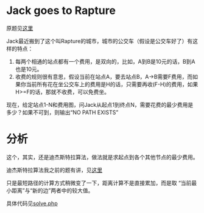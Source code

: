 # Jack goes to Rapture
原题见[这里](https://www.hackerrank.com/challenges/jack-goes-to-rapture/problem)

Jack最近搬到了这个叫Rapture的城市，城市的公交车（假设是公交车好了）有这样的特点：
1. 每两个相通的站点都有一个费用，是双向的，比如，A到B是10元的话，B到A也是10元。
2. 收费的规则很有意思，假设当前在站点A，要去站点B，A->B需要F费用，而如果你当前所有花在坐公交车上的费用是H的话，只需要再收(F-H)的费用，如果H>=F的话，那就不收费，可以免费坐。

现在，给定站点1-N和费用图，问Jack从起点1到终点N，需要花费的最少费用是多少？如果不可到，则输出“NO PATH EXISTS”

# 分析

这个，其实，还是迪杰斯特拉算法，做法就是求起点到各个其他节点的最少费用。

迪杰斯特拉算法我之前的题有讲，见[这里](../Dijkstra-Reach2)

只是最短路径的计算方式稍微变了一下，距离计算不是直接累加，而是取 “当前最小距离”与“新的边”两者中的较大值。

具体代码见[solve.php](./solve.php)